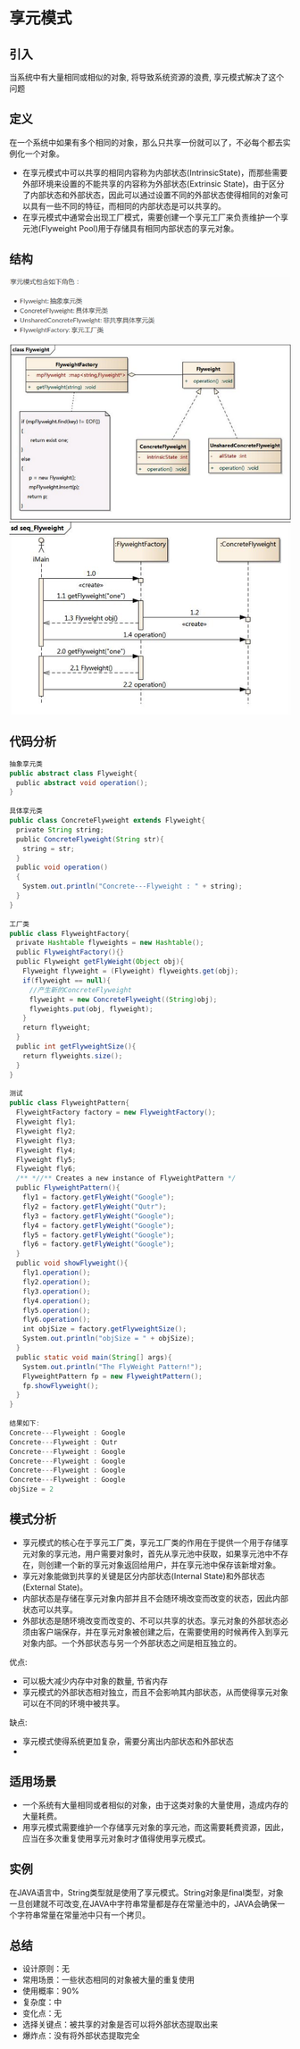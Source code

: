 # 享元模式

## 引入

当系统中有大量相同或相似的对象, 将导致系统资源的浪费, 享元模式解决了这个问题

## 定义

在一个系统中如果有多个相同的对象，那么只共享一份就可以了，不必每个都去实例化一个对象。

*   在享元模式中可以共享的相同内容称为内部状态(IntrinsicState)，而那些需要外部环境来设置的不能共享的内容称为外部状态(Extrinsic State)，由于区分了内部状态和外部状态，因此可以通过设置不同的外部状态使得相同的对象可以具有一些不同的特征，而相同的内部状态是可以共享的。
*   在享元模式中通常会出现工厂模式，需要创建一个享元工厂来负责维护一个享元池(Flyweight Pool)用于存储具有相同内部状态的享元对象。

## 结构

![](../assets/pic22.png)
![](../assets/pic23.png)

## 代码分析

```java
抽象享元类
public abstract class Flyweight{  
　public abstract void operation();  
}

具体享元类
public class ConcreteFlyweight extends Flyweight{  
　private String string;  
　public ConcreteFlyweight(String str){  
　　string = str;  
　}  
　public void operation()  
　{  
　　System.out.println("Concrete---Flyweight : " + string);  
　}  
}  

工厂类
public class FlyweightFactory{  
　private Hashtable flyweights = new Hashtable();
　public FlyweightFactory(){}  
　public Flyweight getFlyWeight(Object obj){  
　　Flyweight flyweight = (Flyweight) flyweights.get(obj); 
　　if(flyweight == null){
　　　//产生新的ConcreteFlyweight  
　　　flyweight = new ConcreteFlyweight((String)obj);  
　　　flyweights.put(obj, flyweight);
　　}  
　　return flyweight;
　}  
　public int getFlyweightSize(){  
　　return flyweights.size();  
　}  
}  

测试
public class FlyweightPattern{  
　FlyweightFactory factory = new FlyweightFactory();   
　Flyweight fly1;  
　Flyweight fly2;  
　Flyweight fly3;  
　Flyweight fly4;  
　Flyweight fly5;  
　Flyweight fly6;  
　/** *//** Creates a new instance of FlyweightPattern */  
　public FlyweightPattern(){  
　　fly1 = factory.getFlyWeight("Google");  
　　fly2 = factory.getFlyWeight("Qutr");  
　　fly3 = factory.getFlyWeight("Google");  
　　fly4 = factory.getFlyWeight("Google");  
　　fly5 = factory.getFlyWeight("Google");  
　　fly6 = factory.getFlyWeight("Google");  
　}  
　public void showFlyweight(){  
　　fly1.operation();  
　　fly2.operation();  
　　fly3.operation();  
　　fly4.operation();  
　　fly5.operation();  
　　fly6.operation();  
　　int objSize = factory.getFlyweightSize();  
　　System.out.println("objSize = " + objSize);  
　}  
　public static void main(String[] args){  
　　System.out.println("The FlyWeight Pattern!");  
　　FlyweightPattern fp = new FlyweightPattern();  
　　fp.showFlyweight();  
　}  
}  

结果如下:
Concrete---Flyweight : Google  
Concrete---Flyweight : Qutr  
Concrete---Flyweight : Google  
Concrete---Flyweight : Google  
Concrete---Flyweight : Google  
Concrete---Flyweight : Google  
objSize = 2 
```

## 模式分析

*   享元模式的核心在于享元工厂类，享元工厂类的作用在于提供一个用于存储享元对象的享元池，用户需要对象时，首先从享元池中获取，如果享元池中不存在，则创建一个新的享元对象返回给用户，并在享元池中保存该新增对象。
*   享元对象能做到共享的关键是区分内部状态(Internal State)和外部状态(External State)。
*   内部状态是存储在享元对象内部并且不会随环境改变而改变的状态，因此内部状态可以共享。
*   外部状态是随环境改变而改变的、不可以共享的状态。享元对象的外部状态必须由客户端保存，并在享元对象被创建之后，在需要使用的时候再传入到享元对象内部。一个外部状态与另一个外部状态之间是相互独立的。

优点:

*   可以极大减少内存中对象的数量, 节省内存
*   享元模式的外部状态相对独立，而且不会影响其内部状态，从而使得享元对象可以在不同的环境中被共享。

缺点:

*   享元模式使得系统更加复杂，需要分离出内部状态和外部状态
*   

## 适用场景

*   一个系统有大量相同或者相似的对象，由于这类对象的大量使用，造成内存的大量耗费。
*   用享元模式需要维护一个存储享元对象的享元池，而这需要耗费资源，因此，应当在多次重复使用享元对象时才值得使用享元模式。

## 实例

在JAVA语言中，String类型就是使用了享元模式。String对象是final类型，对象一旦创建就不可改变,在JAVA中字符串常量都是存在常量池中的，JAVA会确保一个字符串常量在常量池中只有一个拷贝。

## 总结

*   设计原则：无
*   常用场景：一些状态相同的对象被大量的重复使用
*   使用概率：90%
*   复杂度：中
*   变化点：无
*   选择关键点：被共享的对象是否可以将外部状态提取出来
*   爆炸点：没有将外部状态提取完全